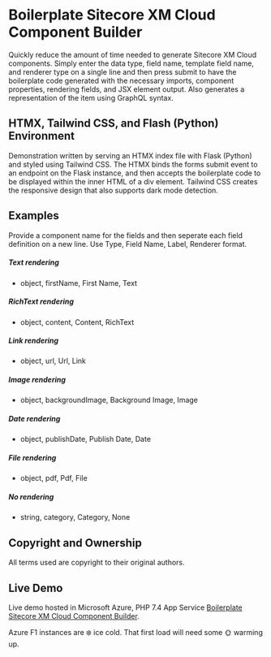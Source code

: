 # Boilerplate Sitecore XM Cloud Component Builder

Quickly reduce the amount of time needed to generate Sitecore XM Cloud components. Simply enter the data type, field name, template field name, and renderer type on a single line and then press submit to have the boilerplate code generated with the necessary imports, component properties, rendering fields, and JSX element output. Also generates a representation of the item using GraphQL syntax.

## HTMX, Tailwind CSS, and Flash (Python) Environment

Demonstration written by serving an HTMX index file with Flask (Python) and styled using Tailwind CSS. The HTMX binds the forms submit event to an endpoint on the Flask instance, and then accepts the boilerplate code to be displayed within the inner HTML of a div element. Tailwind CSS creates the responsive design that also supports dark mode detection.

## Examples

Provide a component name for the fields and then seperate each field definition on a new line. Use Type, Field Name, Label, Renderer format.

##### Text rendering
* object, firstName, First Name, Text

##### RichText rendering
* object, content, Content, RichText

##### Link rendering
* object, url, Url, Link

##### Image rendering
* object, backgroundImage, Background Image, Image

##### Date rendering
* object, publishDate, Publish Date, Date

##### File rendering
* object, pdf, Pdf, File

##### No rendering
* string, category, Category, None

## Copyright and Ownership

All terms used are copyright to their original authors.

## Live Demo

Live demo hosted in Microsoft Azure, PHP 7.4 App Service [Boilerplate Sitecore XM Cloud Component Builder](https://dev-python-boilerplate-sitecore.azurewebsites.net/).

Azure F1 instances are :snowflake: ice cold. That first load will need some :sun_with_face: warming up.
